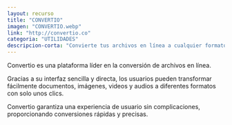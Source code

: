 ```yaml
---
layout: recurso
title: "CONVERTIO"
imagen: "CONVERTIO.webp"
link: "http://convertio.co"
categoria: "UTILIDADES"
descripcion-corta: "Convierte tus archivos en línea a cualquier formato."
---
```


Convertio es una plataforma líder en la conversión de archivos en línea.

Gracias a su interfaz sencilla y directa, los usuarios pueden transformar fácilmente documentos, imágenes, videos y audios a diferentes formatos con solo unos clics. 

Convertio garantiza una experiencia de usuario sin complicaciones, proporcionando conversiones rápidas y precisas.